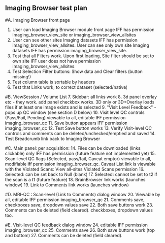 ## Imaging Browser test plan
	
#A. Imaging Browser front page
1. User can load Imaging Browser module front page IFF has permission imaging_browser_view_site or imaging_browser_view_allsites
2. User can see other sites Imaging datasets IFF has permission imaging_browser_view_allsites. User can see only own site Imaging datasets IFF has permission imaging_browser_view_site.
3. Test that all Filters work.  Upon first loading, Site filter should be set to own site IFF user does not have permission imaging_browser_view_allsites
4. Test Selection Filter buttons: Show data and Clear filters (button missing!)
5. Test column table is sortable by headers
6. Test that Links work, to correct dataset (selected/native)

#B. ViewSession / Volume List 
7. Sidebar:  all links work 
8. 3d panel overlay etc - they work.  add panel checkbox works. 3D only or 3D+Overlay loads files if at least one image exists and is selected
9. "Visit Level Feedback" - pops up QC window (see section D below)
10. Visit level QC controls (Pass/Fail, Pending) viewable to all, editable IFF permission imaging_browser_qc
11. Save button appears IFF permission imaging_browser_qc
12. Test Save button works 
13. Verify Visit-level QC controls and comments can be deleted/unchecked/emptied and saved
14. Test Breadcrumb link back to Imaging Browser

#C. Main panel:  per acquisition:
14. Files can be downloaded (links clickable) only IFF has permission (future feature not implemented yet)
15. Scan-level QC flags (Selected, pass/fail, Caveat emptor) viewable to all, modifiable iff permission imaging_browser_qc. Caveat List link is viewable with the Violated Scans: View all-sites Violated Scans permission
16. Selected:  can be set back to Null (blank)
17. Selected:  cannot be set to t2 if the scan is a t1 (future feature)
18. BrainBrowser link works (launches window)
19. Link to Comments link works (launches window)

#D. MRI-QC : Scan-level (Link to Comments) dialog window
20. Viewable by all, editable IFF permission imaging_browser_qc
21. Comments save, checkboxes save, dropdown values save
22. Both save buttons work
23. Comments can be deleted (field cleared). checkboxes, dropdown values too. 

#E. Visit-level QC feedback dialog window
24. editable IFF permission imaging_browser_qc
25. Comments save
26. Both save buttons work (top and bottom)
27. Comments can be deleted (field cleared). 

